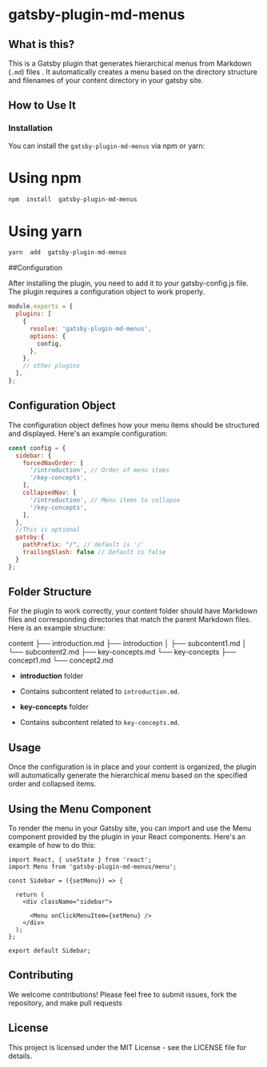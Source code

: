 # gatsby-plugin-md-menus 

## What is this?

This is a Gatsby plugin that generates hierarchical menus from Markdown (`.md`) files . It automatically creates a menu based on the directory structure and filenames of your content directory in your gatsby site.

## How to Use It

### Installation
  
You can install the `gatsby-plugin-md-menus` via npm or yarn:

# Using npm

```bash
npm  install  gatsby-plugin-md-menus
```
  
# Using yarn

```bash
yarn  add  gatsby-plugin-md-menus
```
##Configuration


After  installing  the  plugin,  you  need  to  add  it  to  your  gatsby-config.js  file.  The  plugin  requires  a  configuration  object  to  work  properly.  

```javascript
module.exports = {
  plugins: [
    {
      resolve: 'gatsby-plugin-md-menus',
      options: {
        config,
      },
    },
    // other plugins
  ],
};
```
  

## Configuration Object

The configuration object defines how your menu items should be structured and displayed. Here's an example configuration:
  
```javascript
const config = {
  sidebar: {
    forcedNavOrder: [
      '/introduction', // Order of menu items
      '/key-concepts',
    ],
    collapsedNav: [
      '/introduction', // Menu items to collapse
      '/key-concepts',
    ],
  },
  //This is optional 
  gatsby:{
    pathPrefix: "/", // default is '/'
    trailingSlash: false // Default is false 
  }
};
```
  
## Folder Structure

For the plugin to work correctly, your content folder should have Markdown files and corresponding directories that match the parent Markdown files. Here is an example structure:


content
  ├── introduction.md
  ├── introduction
  │   ├── subcontent1.md
  │   └── subcontent2.md
  ├── key-concepts.md
  └── key-concepts
      ├── concept1.md
      └── concept2.md

- **introduction** folder

- Contains subcontent related to `introduction.md`.
- **key-concepts** folder
- Contains subcontent related to `key-concepts.md`.

## Usage

Once the configuration is in place and your content is organized, the plugin will automatically generate the hierarchical menu based on the specified order and collapsed items.
## Using the Menu Component

To render the menu in your Gatsby site, you can import and use the Menu component provided by the plugin in your React components. Here's an example of how to do this:

```
import React, { useState } from 'react';
import Menu from 'gatsby-plugin-md-menus/menu';

const Sidebar = ({setMenu}) => {

  return (
    <div className="sidebar">
     
      <Menu onClickMenuItem={setMenu} />
    </div>
  );
};

export default Sidebar;
```

## Contributing
We welcome contributions! Please feel free to submit issues, fork the repository, and make pull requests

## License
This project is licensed under the MIT License - see the LICENSE file for details.